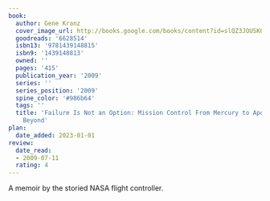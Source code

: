 ```yaml
---
book:
  author: Gene Kranz
  cover_image_url: http://books.google.com/books/content?id=slQZ3JOUSKQC&printsec=frontcover&img=1&zoom=1&edge=curl&source=gbs_api
  goodreads: '6628514'
  isbn13: '9781439148815'
  isbn9: '1439148813'
  owned: ''
  pages: '415'
  publication_year: '2009'
  series: ''
  series_position: '2009'
  spine_color: '#986b64'
  tags: ''
  title: 'Failure Is Not an Option: Mission Control From Mercury to Apollo 13 and
    Beyond'
plan:
  date_added: 2023-01-01
review:
  date_read:
  - 2009-07-11
  rating: 4
---
```

A memoir by the storied NASA flight controller.


